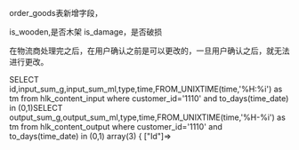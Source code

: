 

order_goods表新增字段，

is_wooden,是否木架
is_damage，是否破损



在物流商处理完之后，在用户确认之前是可以更改的，一旦用户确认之后，就无法进行更改。


SELECT id,input_sum_g,input_sum_ml,type,time,FROM_UNIXTIME(time,'%H:%i') as tm from hlk_content_input where  customer_id='1110' and to_days(time_date) in (0,1)SELECT output_sum_g,output_sum_ml,type,time,FROM_UNIXTIME(time,'%H-%i') as tm from hlk_content_output where  customer_id='1110' and to_days(time_date) in (0,1)
array(3) {
  ["Id"]=>